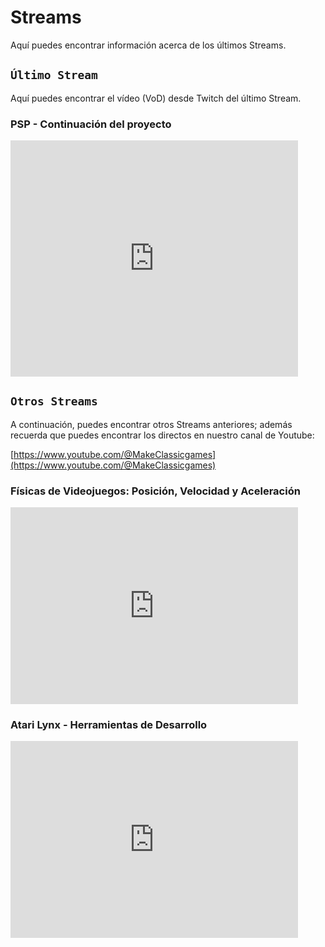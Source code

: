 # Streams

Aquí puedes encontrar información acerca de los últimos Streams.

## ```Último Stream```

Aquí puedes encontrar el vídeo (VoD) desde Twitch del último Stream.

### PSP - Continuación del proyecto

<iframe src="https://player.twitch.tv/?video=2576207098&parent=makeclassicgames.dev" frameborder="0" allowfullscreen="true" scrolling="no" height="378" width="460"></iframe>

<p></p>

## ```Otros Streams```

A continuación, puedes encontrar otros Streams anteriores; además recuerda que puedes encontrar los directos en nuestro canal de Youtube:

[https://www.youtube.com/@MakeClassicgames](https://www.youtube.com/@MakeClassicgames)

<p></p>

### Físicas de Videojuegos: Posición, Velocidad y Aceleración

<iframe width="460" height="315" src="https://www.youtube.com/embed/MduV7ooQp24?si=76Pf4eWxP4usOiZx" title="YouTube video player" frameborder="0" allow="accelerometer; autoplay; clipboard-write; encrypted-media; gyroscope; picture-in-picture; web-share" referrerpolicy="strict-origin-when-cross-origin" allowfullscreen></iframe>

### Atari Lynx - Herramientas de Desarrollo

<iframe width="460" height="315" src="https://www.youtube.com/embed/2PPN5vbR5oY?si=inZXBijVhrstq7nj" title="YouTube video player" frameborder="0" allow="accelerometer; autoplay; clipboard-write; encrypted-media; gyroscope; picture-in-picture; web-share" referrerpolicy="strict-origin-when-cross-origin" allowfullscreen></iframe>

